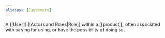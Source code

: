 ```yaml
---
aliases: [Customers]
---
```


A [[User]] [[Actors and Roles|Role]] within a [[product]], often associated with paying for using, or have the possibility of doing so.